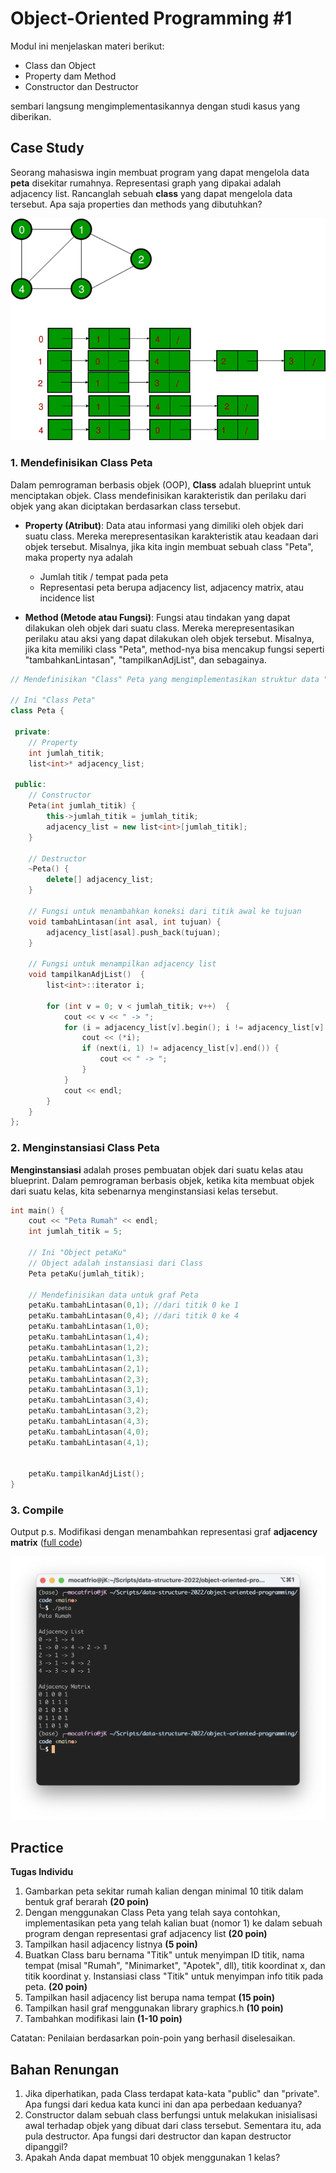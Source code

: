 # Object-Oriented Programming #1

Modul ini menjelaskan materi berikut:
  * Class dan Object
  * Property dam Method
  * Constructor dan Destructor
  
sembari langsung mengimplementasikannya dengan studi kasus yang diberikan.

## Case Study

Seorang mahasiswa ingin membuat program yang dapat mengelola data **peta** disekitar rumahnya. Representasi graph yang dipakai adalah adjacency list. Rancanglah sebuah **class** yang dapat mengelola data tersebut. Apa saja properties dan methods yang dibutuhkan?

<p align="center">
  <img src="img/img4.png" />
</p>

### 1. Mendefinisikan Class Peta

Dalam pemrograman berbasis objek (OOP), **Class** adalah blueprint untuk menciptakan objek. Class mendefinisikan karakteristik dan perilaku dari objek yang akan diciptakan berdasarkan class tersebut.

* **Property (Atribut)**: Data atau informasi yang dimiliki oleh objek dari suatu class. Mereka merepresentasikan karakteristik atau keadaan dari objek tersebut. Misalnya, jika kita ingin membuat sebuah class "Peta", maka property nya adalah 
    * Jumlah titik / tempat pada peta
    * Representasi peta berupa adjacency list, adjacency matrix, atau incidence list

* **Method (Metode atau Fungsi)**: Fungsi atau tindakan yang dapat dilakukan oleh objek dari suatu class. Mereka merepresentasikan perilaku atau aksi yang dapat dilakukan oleh objek tersebut. Misalnya, jika kita memiliki class "Peta", method-nya bisa mencakup fungsi seperti "tambahkanLintasan", "tampilkanAdjList", dan sebagainya.


```C++
// Mendefinisikan "Class" Peta yang mengimplementasikan struktur data "Graph"

// Ini "Class Peta" 
class Peta {

 private:
    // Property
    int jumlah_titik;
    list<int>* adjacency_list; 

 public:
    // Constructor
    Peta(int jumlah_titik) {
        this->jumlah_titik = jumlah_titik; 
        adjacency_list = new list<int>[jumlah_titik];
    }

    // Destructor
    ~Peta() {
        delete[] adjacency_list;
    }

    // Fungsi untuk menambahkan koneksi dari titik awal ke tujuan
    void tambahLintasan(int asal, int tujuan) {
        adjacency_list[asal].push_back(tujuan); 
    }

    // Fungsi untuk menampilkan adjacency list
    void tampilkanAdjList()  { 
        list<int>::iterator i;

        for (int v = 0; v < jumlah_titik; v++)  {
            cout << v << " -> ";
            for (i = adjacency_list[v].begin(); i != adjacency_list[v].end(); ++i)  {
                cout << (*i);
                if (next(i, 1) != adjacency_list[v].end()) {
                    cout << " -> ";
                }
            }
            cout << endl;
        }
    }
};
```
### 2. Menginstansiasi Class Peta

**Menginstansiasi** adalah proses pembuatan objek dari suatu kelas atau blueprint. Dalam pemrograman berbasis objek, ketika kita membuat objek dari suatu kelas, kita sebenarnya menginstansiasi kelas tersebut.

```c++
int main() {
    cout << "Peta Rumah" << endl;
    int jumlah_titik = 5;

    // Ini "Object petaKu"
    // Object adalah instansiasi dari Class
    Peta petaKu(jumlah_titik);

    // Mendefinisikan data untuk graf Peta
   	petaKu.tambahLintasan(0,1); //dari titik 0 ke 1
   	petaKu.tambahLintasan(0,4); //dari titik 0 ke 4
   	petaKu.tambahLintasan(1,0);
   	petaKu.tambahLintasan(1,4); 
   	petaKu.tambahLintasan(1,2);  
   	petaKu.tambahLintasan(1,3);  
   	petaKu.tambahLintasan(2,1);  
   	petaKu.tambahLintasan(2,3);
   	petaKu.tambahLintasan(3,1);  
   	petaKu.tambahLintasan(3,4);
  	petaKu.tambahLintasan(3,2);
   	petaKu.tambahLintasan(4,3);  
   	petaKu.tambahLintasan(4,0);
  	petaKu.tambahLintasan(4,1);
   

    petaKu.tampilkanAdjList();
}
```
### 3. Compile

Output 
p.s. Modifikasi dengan menambahkan representasi graf **adjacency matrix** ([full code](code/peta.cpp))

<p align="center">
  <img src="img/img5.png" />
</p>


## Practice

**Tugas Individu**

1. Gambarkan peta sekitar rumah kalian dengan minimal 10 titik dalam bentuk graf berarah **(20 poin)**
2. Dengan menggunakan Class Peta yang telah saya contohkan, implementasikan peta yang telah kalian buat (nomor 1) ke dalam sebuah program dengan representasi graf adjacency list **(20 poin)**
3. Tampilkan hasil adjacency listnya **(5 poin)**
4. Buatkan Class baru bernama "Titik" untuk menyimpan ID titik, nama tempat (misal "Rumah", "Minimarket", "Apotek", dll), titik koordinat x, dan titik koordinat y. Instansiasi class "Titik" untuk menyimpan info titik pada peta. **(20 poin)**
5. Tampilkan hasil adjacency list berupa nama tempat **(15 poin)**
6. Tampilkan hasil graf menggunakan library graphics.h **(10 poin)**
7. Tambahkan modifikasi lain **(1-10 poin)**

Catatan: Penilaian berdasarkan poin-poin yang berhasil diselesaikan.

## Bahan Renungan

1. Jika diperhatikan, pada Class terdapat kata-kata "public" dan "private". Apa fungsi dari kedua kata kunci ini dan apa perbedaan keduanya?
2. Constructor dalam sebuah class berfungsi untuk melakukan inisialisasi awal terhadap objek yang dibuat dari class tersebut. Sementara itu, ada pula destructor. Apa fungsi dari destructor dan kapan destructor dipanggil?
3. Apakah Anda dapat membuat 10 objek menggunakan 1 kelas?